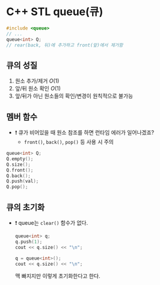 # C++ STL queue(큐)
```cpp
#include <queue>
// ...
queue<int> Q;
// rear(back, 뒤)에 추가하고 front(앞)에서 제거함
```

## 큐의 성질
1. 원소 추가/제거 $O(1)$
2. 앞/뒤 원소 확인 $O(1)$
3. 앞/뒤가 아닌 원소들의 확인/변경이 원칙적으로 불가능

## 멤버 함수
* ❗ 큐가 비어있을 때 원소 참조를 하면 런타임 에러가 일어나겠죠?
  * `front()`, `back()`, `pop()` 등 사용 시 주의
```cpp
queue<int> Q;
Q.empty();
Q.size();
Q.front();
Q.back();
Q.push(val);
Q.pop();
```

## 큐의 초기화
* ❗ queue는 `clear()` 함수가 없다.
  ```cpp
  queue<int> q;
  q.push(1);
  cout << q.size() << "\n";

  q = queue<int>();
  cout << q.size() << "\n";
  ```
  맥 빠지지만 이렇게 초기화한다고 한다.
